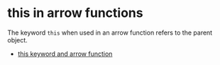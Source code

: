 # this in arrow functions

The keyword `this` when used in an arrow function refers to the parent object.

- [this keyword and arrow function](https://stackoverflow.com/questions/66518020/javascript-this-keyword-and-arrow-function)